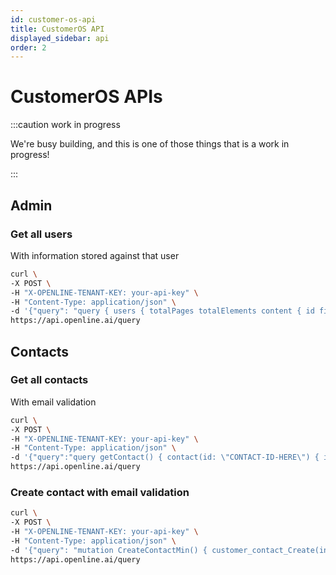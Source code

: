 ```yaml
---
id: customer-os-api
title: CustomerOS API
displayed_sidebar: api
order: 2
---
```


# CustomerOS APIs

:::caution work in progress

We're busy building, and this is one of those things that is a work in progress!

:::

## Admin

### Get all users

With information stored against that user

```bash
curl \
-X POST \
-H "X-OPENLINE-TENANT-KEY: your-api-key" \
-H "Content-Type: application/json" \
-d '{"query": "query { users { totalPages totalElements content { id firstName lastName calendars { link } jobRoles{ jobTitle description } emails { email } createdAt }}} "}' \
https://api.openline.ai/query
```

## Contacts

### Get all contacts

With email validation

```bash
curl \
-X POST \
-H "X-OPENLINE-TENANT-KEY: your-api-key" \
-H "Content-Type: application/json" \
-d '{"query":"query getContact() { contact(id: \"CONTACT-ID-HERE\") { id emails{id emailValidationDetails {validated isReachable isValidSyntax canConnectSmtp acceptsMail hasFullInbox isCatchAll isDeliverable isDisabled}}}} "}' \
https://api.openline.ai/query
```

### Create contact with email validation

```bash
curl \
-X POST \
-H "X-OPENLINE-TENANT-KEY: your-api-key" \
-H "Content-Type: application/json" \
-d '{"query": "mutation CreateContactMin() { customer_contact_Create(input: {prefix: \"Ms.\", firstName: \"X\", lastName: \"Y\", appSource:\"YOUR-APP\", email: {primary:true, email:\"someone@somedomain.com\", label: WORK, appSource:\"YOUR-APP\"}}) { id, email {id}}}"}' \
https://api.openline.ai/query
```